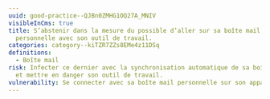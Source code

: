 ```yaml
---
uuid: good-practice--QJBn0ZMHG1OQ27A_MNIV
visibleInCms: true
title: S’abstenir dans la mesure du possible d’aller sur sa boîte mail
  personnelle avec son outil de travail.
categories: category--kiTZR7ZZs8EMe4z11DSq
definitions:
  - Boîte mail
risk: Infecter ce dernier avec la synchronisation automatique de sa boîte mail
  et mettre en danger son outil de travail.
vulnerability: Se connecter avec sa boîte mail personnelle sur son appareil professionnel.
---
```

